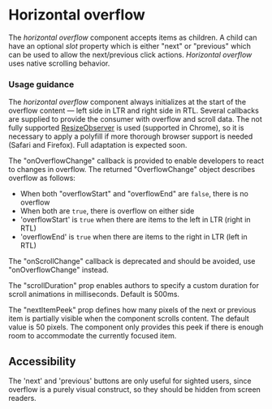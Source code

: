 # Horizontal overflow
The *horizontal overflow* component accepts items as children. A child can have an optional *slot* property which is either "next" or "previous" which can be used to allow the next/previous click actions. *Horizontal overflow* uses native scrolling behavior.

### Usage guidance
The *horizontal overflow* component always initializes at the start of the overflow content &mdash; left side in LTR and right side in RTL. Several callbacks are supplied to provide the consumer with overflow and scroll data. The not fully supported [ResizeObserver](https://developers.google.com/web/updates/2016/10/resizeobserver) is used (supported in Chrome), so it is necessary to apply a polyfill if more thorough browser support is needed (Safari and Firefox). Full adaptation is expected soon.

The "onOverflowChange" callback is provided to enable developers to react to changes in overflow.  The returned "OverflowChange" object describes overflow as follows:
 - When both "overflowStart" and "overflowEnd" are `false`, there is no overflow
 - When both are `true`, there is overflow on either side
 - 'overflowStart' is `true` when there are items to the left in LTR (right in RTL)
 - 'overflowEnd' is `true` when there are items to the right in LTR (left in RTL)

 The "onScrollChange" callback is deprecated and should be avoided, use "onOverflowChange" instead.

 The "scrollDuration" prop enables authors to specify a custom duration for scroll animations in milliseconds.  Default is 500ms.

 The "nextItemPeek" prop defines how many pixels of the next or previous item is partially visible when the component scrolls content.  The default value is 50 pixels.  The component only provides this peek if there is enough room to accommodate the currently focused item. 

## Accessibility
The 'next' and 'previous' buttons are only useful for sighted users, since overflow is a purely visual construct, so they should be hidden from screen readers.